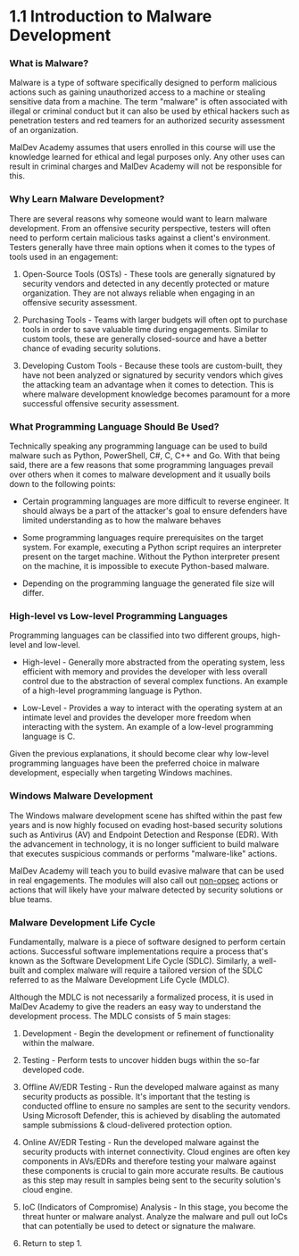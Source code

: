 # 1.1 Introduction to Malware Development

### What is Malware?

Malware is a type of software specifically designed to perform malicious actions such as gaining unauthorized access to a machine or stealing sensitive data from a machine. The term "malware" is often associated with illegal or criminal conduct but it can also be used by ethical hackers such as penetration testers and red teamers for an authorized security assessment of an organization.

MalDev Academy assumes that users enrolled in this course will use the knowledge learned for ethical and legal purposes only. Any other uses can result in criminal charges and MalDev Academy will not be responsible for this.

### Why Learn Malware Development?

There are several reasons why someone would want to learn malware development. From an offensive security perspective, testers will often need to perform certain malicious tasks against a client's environment. Testers generally have three main options when it comes to the types of tools used in an engagement:

1. Open-Source Tools (OSTs) - These tools are generally signatured by security vendors and detected in any decently protected or mature organization. They are not always reliable when engaging in an offensive security assessment.

2. Purchasing Tools - Teams with larger budgets will often opt to purchase tools in order to save valuable time during engagements. Similar to custom tools, these are generally closed-source and have a better chance of evading security solutions.

3. Developing Custom Tools - Because these tools are custom-built, they have not been analyzed or signatured by security vendors which gives the attacking team an advantage when it comes to detection. This is where malware development knowledge becomes paramount for a more successful offensive security assessment.


### What Programming Language Should Be Used?

Technically speaking any programming language can be used to build malware such as Python, PowerShell, C#, C, C++ and Go. With that being said, there are a few reasons that some programming languages prevail over others when it comes to malware development and it usually boils down to the following points:

- Certain programming languages are more difficult to reverse engineer. It should always be a part of the attacker's goal to ensure defenders have limited understanding as to how the malware behaves

- Some programming languages require prerequisites on the target system. For example, executing a Python script requires an interpreter present on the target machine. Without the Python interpreter present on the machine, it is impossible to execute Python-based malware.

- Depending on the programming language the generated file size will differ.


### High-level vs Low-level Programming Languages

Programming languages can be classified into two different groups, high-level and low-level.

- High-level - Generally more abstracted from the operating system, less efficient with memory and provides the developer with less overall control due to the abstraction of several complex functions. An example of a high-level programming language is Python.

- Low-Level - Provides a way to interact with the operating system at an intimate level and provides the developer more freedom when interacting with the system. An example of a low-level programming language is C.


Given the previous explanations, it should become clear why low-level programming languages have been the preferred choice in malware development, especially when targeting Windows machines.

### Windows Malware Development

The Windows malware development scene has shifted within the past few years and is now highly focused on evading host-based security solutions such as Antivirus (AV) and Endpoint Detection and Response (EDR). With the advancement in technology, it is no longer sufficient to build malware that executes suspicious commands or performs "malware-like" actions.

MalDev Academy will teach you to build evasive malware that can be used in real engagements. The modules will also call out [non-opsec](https://redteam.guide/docs/definitions/#:~:text=OPSEC%20or%20Operational%20Security%20is,that%20eliminate%20or%20reduce%20adversary) actions or actions that will likely have your malware detected by security solutions or blue teams.

### Malware Development Life Cycle

Fundamentally, malware is a piece of software designed to perform certain actions. Successful software implementations require a process that's known as the Software Development Life Cycle (SDLC). Similarly, a well-built and complex malware will require a tailored version of the SDLC referred to as the Malware Development Life Cycle (MDLC).

Although the MDLC is not necessarily a formalized process, it is used in MalDev Academy to give the readers an easy way to understand the development process. The MDLC consists of 5 main stages:

1. Development - Begin the development or refinement of functionality within the malware.

2. Testing - Perform tests to uncover hidden bugs within the so-far developed code.

3. Offline AV/EDR Testing - Run the developed malware against as many security products as possible. It's important that the testing is conducted offline to ensure no samples are sent to the security vendors. Using Microsoft Defender, this is achieved by disabling the automated sample submissions & cloud-delivered protection option.

4. Online AV/EDR Testing - Run the developed malware against the security products with internet connectivity. Cloud engines are often key components in AVs/EDRs and therefore testing your malware against these components is crucial to gain more accurate results. Be cautious as this step may result in samples being sent to the security solution's cloud engine.

5. IoC (Indicators of Compromise) Analysis - In this stage, you become the threat hunter or malware analyst. Analyze the malware and pull out IoCs that can potentially be used to detect or signature the malware.

6. Return to step 1.